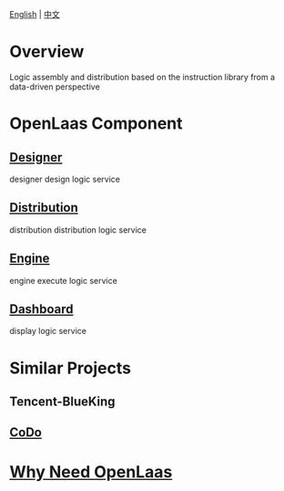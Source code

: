 [English](README.md) | [中文](README_zh_CN.md)

# Overview

Logic assembly and distribution based on the instruction library from a data-driven perspective

# OpenLaas Component

## [Designer](https://github.com/openlaas/designer)

designer design logic service

## [Distribution](https://github.com/openlaas/distribution)

distribution distribution logic service

## [Engine](https://github.com/openlaas/engine)

engine execute logic service

## [Dashboard](https://github.com/openlaas/dashboard)

display logic service

# Similar Projects

## Tencent-BlueKing

## [CoDo](https://github.com/opendevops-cn/opendevops)

# [Why Need OpenLaas](docs/whyNeedOpenLaas.md)

